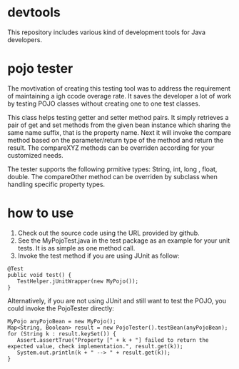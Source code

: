 # devtools
This repository includes various kind of development tools for Java developers.

# pojo tester
The movtivation of creating this testing tool was to address the requirement of maintaining a igh ccode overage rate.  It saves  the developer a lot of work by testing POJO classes  without creating  one to one test classes.

This class helps testing getter and setter method pairs.  It simply retrieves a pair of get and set methods from the given bean instance which sharing the same name suffix, that is the property name.  Next it will invoke the compare<Type> method based on the parameter/return type of the method and return the result.  The compareXYZ methods can be overriden according for your customized needs.

The tester supports the following prmitive types:  String, int, long , float, double.  The compareOther method can be overriden by subclass when handling specific property types.

# how to use
1. Check out the source code using the URL provided by github.
2. See the MyPojoTest.java in the test package as an example for your unit tests.  It is as simple as one method call.
3. Invoke the test method if you are using JUnit as follow:

```
@Test
public void test() {
   TestHelper.jUnitWrapper(new MyPojo());
}
```
Alternatively, if you are not using JUnit and still want to test the POJO, you could invoke the PojoTester directly:

```
MyPojo anyPojoBean = new MyPojo();
Map<String, Boolean> result = new PojoTester().testBean(anyPojoBean);
for (String k : result.keySet()) {
   Assert.assertTrue("Property [" + k + "] failed to return the expected value, check implementation.", result.get(k));
   System.out.println(k + " --> " + result.get(k));
}
```
  
